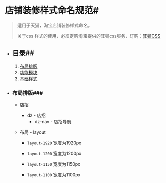 # 店铺装修样式命名规范#

> 适用于天猫，淘宝店铺装修样式命名。
>
> 关于css 样式的使用，必须定购淘宝提供的旺铺css服务，订购：[旺铺CSS](https://fuwu.taobao.com/ser/detail.html?spm=a1z13.8114210.1234-fwlb.12.YzobpL&service_code=ARTICLE_WANGPU_PLUS&from_key=css&tracelog=search)



- ## 目录##

  1. [布局排版](布局排版)
  2. [功能模块](功能模块)
  3. [基础样式](基础样式)


- ### 布局排版###

  - 店招

    - dz - 店招
      - dz-nav - 店招导航

  - 布局 - layout

    -  `layout-1920` 宽度为1920px   

    -  `layout-1200` 宽度为1200px

    -  `layout-1150` 宽度为1150px   

    -  `layout-1100` 宽度为1100px     

      ​

